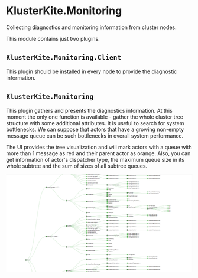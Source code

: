 # KlusterKite.Monitoring

Collecting diagnostics and monitoring information from cluster nodes.

This module contains just two plugins.

## `KlusterKite.Monitoring.Client`
This plugin should be installed in every node to provide the diagnostic information.

## `KlusterKite.Monitoring`
This plugin gathers and presents the diagnostics information.
At this moment the only one function is available - gather the whole cluster tree structure with some additional attributes. It is useful to search for system bottlenecks. We can suppose that actors that have a growing non-empty message queue can be such bottlenecks in overall system performance.

The UI provides the tree visualization and will mark actors with a queue with more than 1 message as red and their parent actor as orange. Also, you can get information of actor's dispatcher type, the maximum queue size in its whole subtree and the sum of sizes of all subtree queues.

![Actors tree example](./Docs/screen.png "Actors tree example")